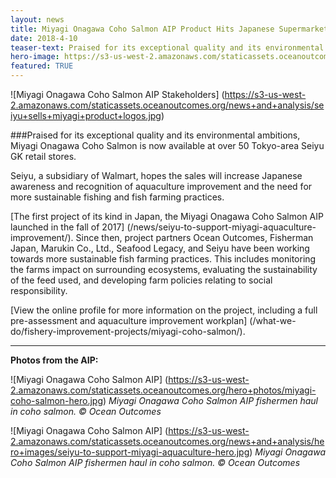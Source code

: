 ```yaml
---
layout: news
title: Miyagi Onagawa Coho Salmon AIP Product Hits Japanese Supermarkets
date: 2018-4-10
teaser-text: Praised for its exceptional quality and its environmental ambitions, Miyagi Onagawa Coho Salmon is now available at over 50 Tokyo-area Seiyu GK retail stores.
hero-image: https://s3-us-west-2.amazonaws.com/staticassets.oceanoutcomes.org/hero+photos/seiyu-sells-miyagi-product-hero.jpg
featured: TRUE
---
```

![Miyagi Onagawa Coho Salmon AIP Stakeholders]
(https://s3-us-west-2.amazonaws.com/staticassets.oceanoutcomes.org/news+and+analysis/seiyu+sells+miyagi+product+logos.jpg)

###Praised for its exceptional quality and its environmental ambitions, Miyagi Onagawa Coho Salmon is now available at over 50 Tokyo-area Seiyu GK retail stores.

Seiyu, a subsidiary of Walmart, hopes the sales will increase Japanese awareness and recognition of aquaculture improvement and the need for more sustainable fishing and fish farming practices.

[The first project of its kind in Japan, the Miyagi Onagawa Coho Salmon AIP launched in the fall of 2017] (/news/seiyu-to-support-miyagi-aquaculture-improvement/). Since then, project partners Ocean Outcomes, Fisherman Japan, Marukin Co., Ltd., Seafood Legacy, and Seiyu have been working towards more sustainable fish farming practices. This includes monitoring the farms impact on surrounding ecosystems, evaluating the sustainability of the feed used, and developing farm policies relating to social responsibility.

[View the online profile for more information on the project, including a full pre-assessment and aquaculture improvement workplan] (/what-we-do/fishery-improvement-projects/miyagi-coho-salmon/).

---

**Photos from the AIP:**

![Miyagi Onagawa Coho Salmon AIP]
(https://s3-us-west-2.amazonaws.com/staticassets.oceanoutcomes.org/hero+photos/miyagi-coho-salmon-hero.jpg)
*Miyagi Onagawa Coho Salmon AIP fishermen haul in coho salmon. © Ocean Outcomes*

![Miyagi Onagawa Coho Salmon AIP]
(https://s3-us-west-2.amazonaws.com/staticassets.oceanoutcomes.org/news+and+analysis/hero+images/seiyu-to-support-miyagi-aquaculture-hero.jpg)
*Miyagi Onagawa Coho Salmon AIP fishermen haul in coho salmon. © Ocean Outcomes*
